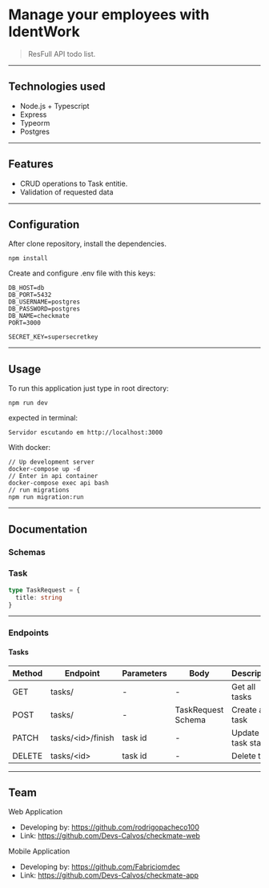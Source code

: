 # Manage your employees with IdentWork

> ResFull API todo list.

---

## Technologies used

- Node.js + Typescript
- Express
- Typeorm
- Postgres

---

## Features

- CRUD operations to Task entitie.
- Validation of requested data

---

## Configuration

After clone repository, install the dependencies.

```
npm install
```

Create and configure .env file with this keys:

```
DB_HOST=db
DB_PORT=5432
DB_USERNAME=postgres
DB_PASSWORD=postgres
DB_NAME=checkmate
PORT=3000

SECRET_KEY=supersecretkey
```

---

## Usage

To run this application just type in root directory:

```
npm run dev
```

expected in terminal:

```
Servidor escutando em http://localhost:3000
```

With docker:

```
// Up development server
docker-compose up -d
// Enter in api container
docker-compose exec api bash
// run migrations
npm run migration:run
```

---

## Documentation

### Schemas

### Task

```ts
type TaskRequest = {
  title: string
}
```

---

### Endpoints

#### Tasks

| Method | Endpoint           | Parameters | Body               | Description        |
| ------ | ------------------ | ---------- | ------------------ | ------------------ |
| GET    | tasks/             | -          | -                  | Get all tasks      |
| POST   | tasks/             | -          | TaskRequest Schema | Create a task      |
| PATCH  | tasks/\<id>/finish | task id    | -                  | Update task status |
| DELETE | tasks/\<id>        | task id    | -                  | Delete task        |

---

## Team

Web Application

- Developing by: https://github.com/rodrigopacheco100
- Link: https://github.com/Devs-Calvos/checkmate-web

Mobile Application

- Developing by: https://github.com/Fabriciomdec
- Link: https://github.com/Devs-Calvos/checkmate-app
